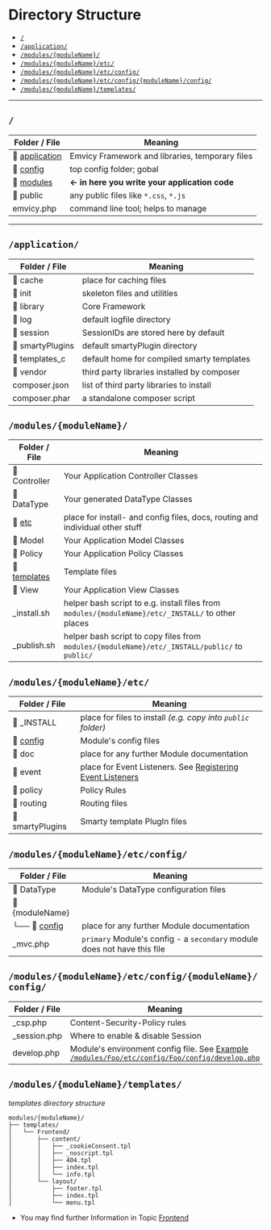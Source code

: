 
# Directory Structure

- [`/`](#root)
- [`/application/`](#application)
- [`/modules/{moduleName}/`](#modules-moduleName)
- [`/modules/{moduleName}/etc/`](#modules-moduleName-etc)
- [`/modules/{moduleName}/etc/config/`](#modules-moduleName-etc-config)
- [`/modules/{moduleName}/etc/config/{moduleName}/config/`](#modules-moduleName-etc-config-moduleName-config)
- [`/modules/{moduleName}/templates/`](#modules-moduleName-templates)

---

<a id="root"></a>
## `/`

| Folder / File                                         | Meaning                                            |
|-------------------------------------------------------|----------------------------------------------------|
| 📁 [application](#application)                        | Emvicy Framework and libraries, temporary files     |    
| 📁 [config](/3.4.x/configuration#Emvicy-config-folder) | top config folder; gobal                           |  
| 📁 [modules](#modules-moduleName)                     | **&larr; in here you write your application code** |    
| 📁 public                                             | any public files like `*.css`, `*.js`              | 
| emvicy.php                                            | command line tool; helps to manage                 |  

---

<a id="application"></a>
## `/application/` 

| Folder / File    | Meaning                                     |
|------------------|---------------------------------------------|
| 📁 cache         | place for caching files                     |
| 📁 init          | skeleton files and utilities                |
| 📁 library       | Core Framework                              |  
| 📁 log           | default logfile directory                   |
| 📁 session       | SessionIDs are stored here by default       |
| 📁 smartyPlugins | default smartyPlugin directory              |  
| 📁 templates_c   | default home for compiled smarty templates  |  
| 📁 vendor        | third party libraries installed by composer |
| composer.json    | list of third party libraries to install    |  
| composer.phar    | a standalone composer script                |  


<a id="modules-moduleName"></a>
## `/modules/{moduleName}/` 

| Folder / File                                 | Meaning                                                                                             |
|-----------------------------------------------|-----------------------------------------------------------------------------------------------------|
| 📁 Controller                                 | Your Application Controller Classes                                                                 |
| 📁 DataType                                   | Your generated DataType Classes                                                                     |
| 📁 [etc](#modules-moduleName-etc)             | place for install- and config files, docs, routing and individual other stuff                       |
| 📁 Model                                      | Your Application Model Classes                                                                      |
| 📁 Policy                                     | Your Application Policy Classes                                                                     |
| 📁 [templates](#modules-moduleName-templates) | Template files                                                                                      |
| 📁 View                                       | Your Application View Classes                                                                       |
| _install.sh                                   | helper bash script to e.g. install files from `modules/{moduleName}/etc/_INSTALL/` to other places  |
| _publish.sh                                   | helper bash script to copy files from `modules/{moduleName}/etc/_INSTALL/public/` to `public/`      |


<a id="modules-moduleName-etc"></a>
## `/modules/{moduleName}/etc/`

| Folder / File                               | Meaning                                                                                                 |
|---------------------------------------------|---------------------------------------------------------------------------------------------------------|
| 📁 _INSTALL                                 | place for files to install _(e.g. copy into `public` folder)_                                           |
| 📁 [config](#modules-moduleName-etc-config) | Module's config files                                                                                   |
| 📁 doc                                      | place for any further Module documentation                                                              |
| 📁 event                                    | place for Event Listeners. See [Registering Event Listeners](/3.4.x/events#registering-event-listeners) |
| 📁 policy                                   | Policy Rules                                                                                            |
| 📁 routing                                  | Routing files                                                                                           |
| 📁 smartyPlugins                            | Smarty template PlugIn files                                                                            |


<a id="modules-moduleName-etc-config"></a>
## `/modules/{moduleName}/etc/config/`

| Folder / File                                                     | Meaning                                                                  |
|-------------------------------------------------------------------|--------------------------------------------------------------------------|
| 📁 DataType                                                       | Module's DataType configuration files                                    |
| 📁 {moduleName}                                                   |                                                                          |
| └── 📁 [config](#modules-moduleName-etc-config-moduleName-config) | place for any further Module documentation                               |
| _mvc.php                                                          | `primary` Module's config - a `secondary` module does not have this file |


<a id="modules-moduleName-etc-config-moduleName-config"></a>
## `/modules/{moduleName}/etc/config/{moduleName}/config/`

| Folder / File | Meaning                                                                                                                                                        |
|---------------|----------------------------------------------------------------------------------------------------------------------------------------------------------------|
| _csp.php      | Content-Security-Policy rules                                                                                                                                  |
| _session.php  | Where to enable & disable Session                                                                                                                              |
| develop.php   | Module's environment config file. See [Example `/modules/Foo/etc/config/Foo/config/develop.php`](/3.4.x/configuration#Modules-environment-config-file-example) |


<a id="modules-moduleName-templates"></a>
## `/modules/{moduleName}/templates/` 

_templates directory structure_  
~~~
modules/{moduleName}/
├── templates/
│   └── Frontend/
│       ├── content/
│       │   ├── _cookieConsent.tpl
│       │   ├── _noscript.tpl
│       │   ├── 404.tpl
│       │   ├── index.tpl
│       │   └── info.tpl
│       └── layout/
│           ├── footer.tpl
│           ├── index.tpl
│           └── menu.tpl
~~~
- You may find further Information in Topic [Frontend](/3.4.x/frontend)